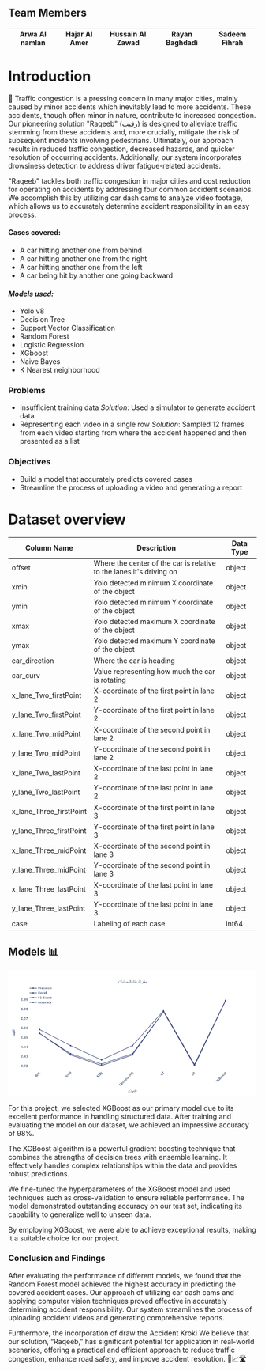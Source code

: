 ## Team Members
| Arwa Al namlan | Hajar Al Amer | Hussain Al Zawad | Rayan Baghdadi | Sadeem Fihrah|
|-|-|-|-|-|


# Introduction 
🚦 Traffic congestion is a pressing concern in many major cities, mainly caused by minor accidents which inevitably lead to more accidents. These accidents, though often minor in nature, contribute to increased congestion. Our pioneering solution "Raqeeb" (رقيب) is designed to alleviate traffic stemming from these accidents and, more crucially, mitigate the risk of subsequent incidents involving pedestrians. Ultimately, our approach results in reduced traffic congestion, decreased hazards, and quicker resolution of occurring accidents. Additionally, our system incorporates drowsiness detection to address driver fatigue-related accidents. 

"Raqeeb" tackles both traffic congestion in major cities and cost reduction for operating on accidents by addressing four common accident scenarios. We accomplish this by utilizing car dash cams to analyze video footage, which allows us to accurately determine accident responsibility in an easy process.

#### **Cases covered:**
- A car hitting another one from behind 
- A car hitting another one from the right
- A car hitting another one from the left
- A car being hit by another one going backward 

#### *Models used:*
- Yolo v8
- Decision Tree
- Support Vector Classification 
- Random Forest 
- Logistic Regression
- XGboost
- Naive Bayes 
- K Nearest neighborhood

### **Problems**
- Insufficient training data 
*Solution*: Used a simulator to generate accident data 
- Representing each video in a single row
*Solution*: Sampled 12 frames from each video starting from where the accident happened and then presented as a list 

### **Objectives**
- Build a model that accurately predicts covered cases 
- Streamline the process of uploading a video and generating a report 

# **Dataset overview**
| Column Name              | Description                                                  | Data Type  |
|--------------------------|--------------------------------------------------------------|------------|
| offset                   | Where the center of the car is relative to the lanes it's driving on | object     |
| xmin                     | Yolo detected minimum X coordinate of the object            | object     |
| ymin                     | Yolo detected minimum Y coordinate of the object            | object     |
| xmax                     | Yolo detected maximum X coordinate of the object            | object     |
| ymax                     | Yolo detected maximum Y coordinate of the object            | object     |
| car_direction            | Where the car is heading                                    | object     |
| car_curv                 | Value representing how much the car is rotating             | object     |
| x_lane_Two_firstPoint    | X-coordinate of the first point in lane 2                   | object     |
| y_lane_Two_firstPoint    | Y-coordinate of the first point in lane 2                   | object     |
| x_lane_Two_midPoint      | X-coordinate of the second point in lane 2                  | object     |
| y_lane_Two_midPoint      | Y-coordinate of the second point in lane 2                  | object     |
| x_lane_Two_lastPoint     | X-coordinate of the last point in lane 2                    | object     |
| y_lane_Two_lastPoint     | Y-coordinate of the last point in lane 2                    | object     |
| x_lane_Three_firstPoint  | X-coordinate of the first point in lane 3                   | object     |
| y_lane_Three_firstPoint  | Y-coordinate of the first point in lane 3                   | object     |
| x_lane_Three_midPoint    | X-coordinate of the second point in lane 3                  | object     |
| y_lane_Three_midPoint    | Y-coordinate of the second point in lane 3                  | object     |
| x_lane_Three_lastPoint   | X-coordinate of the last point in lane 3                    | object     |
| y_lane_Three_lastPoint   | Y-coordinate of the last point in lane 3                    | object     |
| case                     | Labeling of each case                                       | int64      |

## **Models** 📊

![Alt Text](newplot.png)

For this project, we selected XGBoost as our primary model due to its excellent performance in handling structured data. After training and evaluating the model on our dataset, we achieved an impressive accuracy of 98%.

The XGBoost algorithm is a powerful gradient boosting technique that combines the strengths of decision trees with ensemble learning. It effectively handles complex relationships within the data and provides robust predictions.

We fine-tuned the hyperparameters of the XGBoost model and used techniques such as cross-validation to ensure reliable performance. The model demonstrated outstanding accuracy on our test set, indicating its capability to generalize well to unseen data.

By employing XGBoost, we were able to achieve exceptional results, making it a suitable choice for our project.


### **Conclusion and Findings**

After evaluating the performance of different models, we found that the Random Forest model achieved the highest accuracy in predicting the covered accident cases. Our approach of utilizing car dash cams and applying computer vision techniques proved effective in accurately determining accident responsibility. Our system streamlines the process of uploading accident videos and generating comprehensive reports.

Furthermore, the incorporation of draw the Accident Kroki
 We believe that our solution, “Raqeeb,” has significant potential for application in real-world scenarios, offering a practical and efficient approach to reduce traffic congestion, enhance road safety, and improve accident resolution. 🚗📈🛣️
